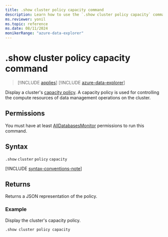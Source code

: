 ```yaml
---
title: .show cluster policy capacity command
description: Learn how to use the `.show cluster policy capacity` command to display a cluster's capacity policy.
ms.reviewer: yonil
ms.topic: reference
ms.date: 08/11/2024
monikerRange: "azure-data-explorer"
---
```

# .show cluster policy capacity command

> [!INCLUDE [applies](../includes/applies-to-version/applies.md)] [!INCLUDE [azure-data-explorer](../includes/applies-to-version/azure-data-explorer.md)]

Display a cluster's [capacity policy](capacity-policy.md). A capacity policy is used for controlling the compute resources of data management operations on the cluster.

## Permissions

You must have at least [AllDatabasesMonitor](../access-control/role-based-access-control.md) permissions to run this command.

## Syntax

`.show` `cluster` `policy` `capacity`

[!INCLUDE [syntax-conventions-note](../includes/syntax-conventions-note.md)]

## Returns

Returns a JSON representation of the policy.

### Example

Display the cluster's capacity policy.

```kusto
.show cluster policy capacity
```

